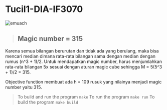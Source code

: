 # Tucil1-DIA-IF3070

![emuach](https://gcdnb.pbrd.co/images/7v3mlTBidl59.png?o=1)

>## Magic number = 315
Karena semua bilangan berurutan dan tidak ada yang berulang, maka bisa mencari median dimana rata-rata bilangan sama dengan median dengan rumus (n^3 + 1)/2. Untuk mendapatkan magic number, harus menjumlahkan rata-rata bilangan 5x sesuai dengan aturan magic cube sehingga M = 5(5^3 + 1)/2 = 315.

Objective function membuat ada h = 109 rusuk yang nilainya menjadi magic number yaitu 315.

> To build and run the program
```make```
> To run the program
```make run```
> To build the program
```make build```
